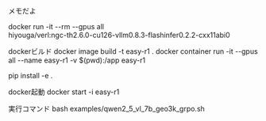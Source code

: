 メモだよ

docker run -it --rm --gpus all \
  hiyouga/verl:ngc-th2.6.0-cu126-vllm0.8.3-flashinfer0.2.2-cxx11abi0


dockerビルド
docker image build -t easy-r1 .
docker container run -it --gpus all --name easy-r1 -v $(pwd):/app easy-r1

pip install -e .

docker起動
docker start -i easy-r1


実行コマンド
bash examples/qwen2_5_vl_7b_geo3k_grpo.sh



